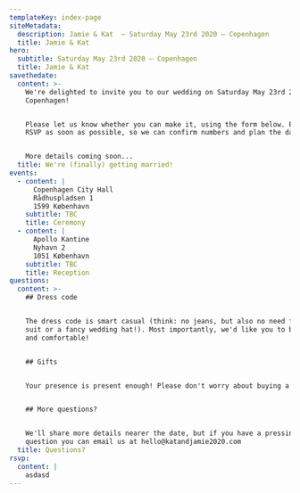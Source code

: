 ```yaml
---
templateKey: index-page
siteMetadata:
  description: Jamie & Kat  – Saturday May 23rd 2020 – Copenhagen
  title: Jamie & Kat
hero:
  subtitle: Saturday May 23rd 2020 – Copenhagen
  title: Jamie & Kat
savethedate:
  content: >-
    We're delighted to invite you to our wedding on Saturday May 23rd 2020 in
    Copenhagen!


    Please let us know whether you can make it, using the form below. Please
    RSVP as soon as possible, so we can confirm numbers and plan the day.


    More details coming soon...
  title: We're (finally) getting married!
events:
  - content: |
      Copenhagen City Hall
      Rådhuspladsen 1
      1599 København
    subtitle: TBC
    title: Ceremony
  - content: |
      Apollo Kantine
      Nyhavn 2
      1051 København
    subtitle: TBC
    title: Reception
questions:
  content: >-
    ## Dress code


    The dress code is smart casual (think: no jeans, but also no need for a full
    suit or a fancy wedding hat!). Most importantly, we'd like you to be happy
    and comfortable!


    ## Gifts


    Your presence is present enough! Please don't worry about buying a gift.


    ## More questions?


    We'll share more details nearer the date, but if you have a pressing
    question you can email us at hello@katandjamie2020.com
  title: Questions?
rsvp:
  content: |
    asdasd
---
```


